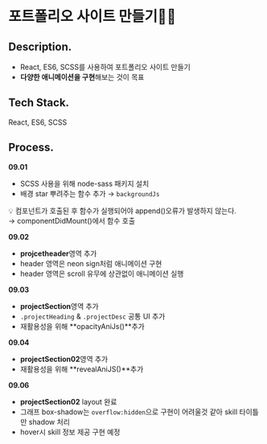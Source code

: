 # 포트폴리오 사이트 만들기👩‍💻

## Description.

- React, ES6, SCSS를 사용하여 포트폴리오 사이트 만들기
- **다양한 애니메이션을 구현**해보는 것이 목표

## Tech Stack.

React, ES6, SCSS

## Process.

**09.01**

- SCSS 사용을 위해 node-sass 패키지 설치
- 배경 star 뿌려주는 함수 추가 → `backgroundJs`

💡 컴포넌트가 호출된 후 함수가 실행되어야 append()오류가 발생하지 않는다.  
 → componentDidMount()에서 함수 호출

**09.02**

- **projcetheader**영역 추가
- header 영역은 neon sign처럼 애니메이션 구현
- header 영역은 scroll 유무에 상관없이 애니메이션 실행

**09.03**
- **projectSection**영역 추가
- `.projectHeading` & `.projectDesc` 공통 UI 추가
- 재활용성을 위해 **opacityAniJs()**추가

**09.04**
- **projectSection02**영역 추가
- 재활용성을 위해 **revealAniJS()**추가

**09.06**
- **projectSection02** layout 완료
- 그래프 box-shadow는 `overflow:hidden`으로 구현이 어려울것 같아 skill 타이틀만 shadow 처리
- hover시 skill 정보 제공 구현 예정